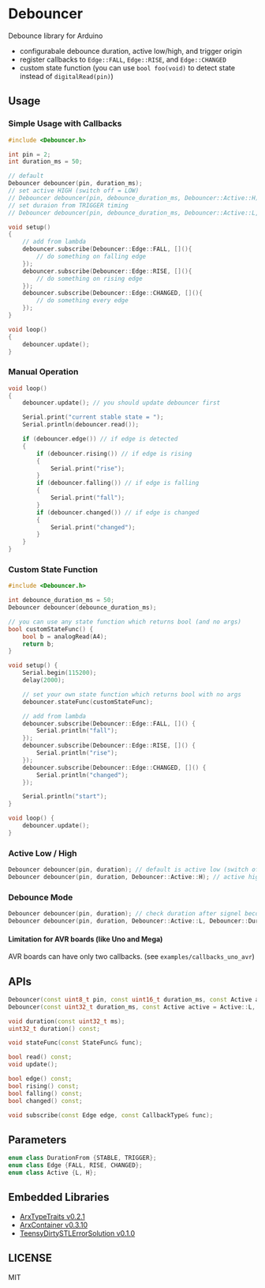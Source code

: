 # Debouncer

Debounce library for Arduino

- configurabale debounce duration, active low/high, and trigger origin
- register callbacks to `Edge::FALL`, `Edge::RISE`, and `Edge::CHANGED`
- custom state function (you can use `bool foo(void)` to detect state instead of `digitalRead(pin)`)

## Usage

### Simple Usage with Callbacks

``` C++
#include <Debouncer.h>

int pin = 2;
int duration_ms = 50;

// default
Debouncer debouncer(pin, duration_ms);
// set active HIGH (switch off = LOW)
// Debouncer debouncer(pin, debounce_duration_ms, Debouncer::Active::H);
// set duraion from TRIGGER timing
// Debouncer debouncer(pin, debounce_duration_ms, Debouncer::Active::L, Debouncer::DurationFrom::TRIGGER);

void setup()
{
    // add from lambda
    debouncer.subscribe(Debouncer::Edge::FALL, [](){
        // do something on falling edge
    });
    debouncer.subscribe(Debouncer::Edge::RISE, [](){
        // do something on rising edge
    });
    debouncer.subscribe(Debouncer::Edge::CHANGED, [](){
        // do something every edge
    });
}

void loop()
{
    debouncer.update();
}
```

### Manual Operation

``` C++
void loop()
{
    debouncer.update(); // you should update debouncer first

    Serial.print("current stable state = ");
    Serial.println(debouncer.read());

    if (debouncer.edge()) // if edge is detected
    {
        if (debouncer.rising()) // if edge is rising
        {
            Serial.print("rise");
        }
        if (debouncer.falling()) // if edge is falling
        {
            Serial.print("fall");
        }
        if (debouncer.changed()) // if edge is changed
        {
            Serial.print("changed");
        }
    }
}
```

### Custom State Function

```C++
#include <Debouncer.h>

int debounce_duration_ms = 50;
Debouncer debouncer(debounce_duration_ms);

// you can use any state function which returns bool (and no args)
bool customStateFunc() {
    bool b = analogRead(A4);
    return b;
}

void setup() {
    Serial.begin(115200);
    delay(2000);

    // set your own state function which returns bool with no args
    debouncer.stateFunc(customStateFunc);

    // add from lambda
    debouncer.subscribe(Debouncer::Edge::FALL, []() {
        Serial.println("fall");
    });
    debouncer.subscribe(Debouncer::Edge::RISE, []() {
        Serial.println("rise");
    });
    debouncer.subscribe(Debouncer::Edge::CHANGED, []() {
        Serial.println("changed");
    });

    Serial.println("start");
}

void loop() {
    debouncer.update();
}
```

### Active Low / High

``` C++
Debouncer debouncer(pin, duration); // default is active low (switch off = high)
Debouncer debouncer(pin, duration, Debouncer::Active::H); // active high (switch off = low)
```

### Debounce Mode

``` C++
Debouncer debouncer(pin, duration); // check duration after signel becomes stable (default)
Debouncer debouncer(pin, duration, Debouncer::Active::L, Debouncer::DurationFrom::TRIGGER); // check duration from first TRIGGER
```

#### Limitation for AVR boards (like Uno and Mega)

AVR boards can have only two callbacks. (see `examples/callbacks_uno_avr`)


## APIs

``` C++
Debouncer(const uint8_t pin, const uint16_t duration_ms, const Active active = Active::L, const DurationFrom mode = DurationFrom::STABLE);
Debouncer(const uint32_t duration_ms, const Active active = Active::L, const DurationFrom mode = DurationFrom::STABLE);

void duration(const uint32_t ms);
uint32_t duration() const;

void stateFunc(const StateFunc& func);

bool read() const;
void update();

bool edge() const;
bool rising() const;
bool falling() const;
bool changed() const;

void subscribe(const Edge edge, const CallbackType& func);
```

## Parameters

```C++
enum class DurationFrom {STABLE, TRIGGER};
enum class Edge {FALL, RISE, CHANGED};
enum class Active {L, H};
```



## Embedded Libraries

- [ArxTypeTraits v0.2.1](https://github.com/hideakitai/ArxTypeTraits)
- [ArxContainer v0.3.10](https://github.com/hideakitai/ArxContainer)
- [TeensyDirtySTLErrorSolution v0.1.0](https://github.com/hideakitai/TeensyDirtySTLErrorSolution)


## LICENSE

MIT
